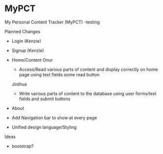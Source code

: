 # MyPCT
My Personal Content Tracker (MyPCT) -testing


Planned Changes


- Login (Kenzie) 
- Signup (Kenzie)

- Home/Content 
    Onur
    - Access/Read various parts of content and display correctly on home page using text fields some read button
    
    Joshua
    - Write various parts of content to the database using user forms/text fields and submit buttons


- About
- Add Navigation bar to show at every page
- Unified design language/Styling

Ideas
- bootstrap?
